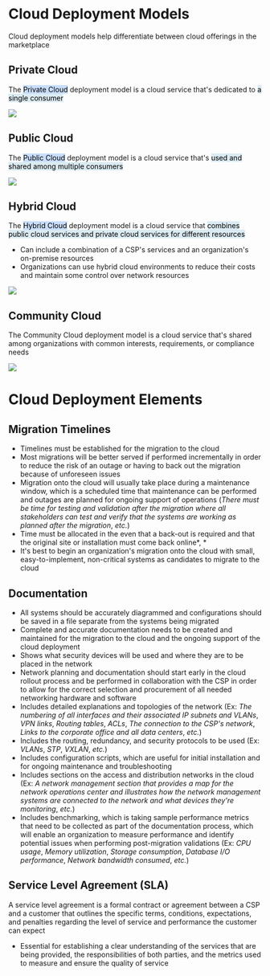 # Cloud Deployment Models

Cloud deployment models help differentiate between cloud offerings in the marketplace

## Private Cloud

The <mark style="background: #ADCCFFA6;">Private Cloud</mark> deployment model is a cloud service that's dedicated to <mark style="background: #C9E2EEA6;">a single consumer</mark> 

![](https://github.com/JonmarCorpuz/SecondBrain/blob/main/Assets/Screenshot%202024-01-15%20151350.png)

## Public Cloud

The <mark style="background: #ADCCFFA6;">Public Cloud</mark> deployment model is a cloud service that's <mark style="background: #C9E2EEA6;">used and shared among multiple consumers</mark> 

![](https://github.com/JonmarCorpuz/SecondBrain/blob/main/Assets/Screenshot%202024-01-15%20151214.png)

## Hybrid Cloud

The <mark style="background: #ADCCFFA6;">Hybrid Cloud</mark> deployment model is a cloud service that <mark style="background: #C9E2EEA6;">combines public cloud services and private cloud services for different resources</mark> 

* Can include a combination of a CSP's services and an organization's on-premise resources
* Organizations can use hybrid cloud environments to reduce their costs and maintain some control over network resources

![](https://github.com/JonmarCorpuz/SecondBrain/blob/main/Assets/Screenshot%202024-01-15%20151826.png)

## Community Cloud

The Community Cloud deployment model is a cloud service that's shared among organizations with common interests, requirements, or compliance needs

![](https://github.com/JonmarCorpuz/SecondBrain/blob/main/Assets/Screenshot%202024-01-15%20151711.png)

# Cloud Deployment Elements

## Migration Timelines

* Timelines must be established for the migration to the cloud
* Most migrations will be better served if performed incrementally in order to reduce the risk of an outage or having to back out the migration because of unforeseen issues
* Migration onto the cloud will usually take place during a maintenance window, which is a scheduled time that maintenance can be performed and outages are planned for ongoing support of operations (*There must be time for testing and validation after the migration where all stakeholders can test and verify that the systems are working as planned after the migration*, *etc.*)
* Time must be allocated in the even that a back-out is required and that the original site or installation must come back online*, *
* It's best to begin an organization's migration onto the cloud with small, easy-to-implement, non-critical systems as candidates to migrate to the cloud

## Documentation

* All systems should be accurately diagrammed and configurations should be saved in a file separate from the systems being migrated
* Complete and accurate documentation needs to be created and maintained for the migration to the cloud and the ongoing support of the cloud deployment
* Shows what security devices will be used and where they are to be placed in the network
* Network planning and documentation should start early in the cloud rollout process and be performed in collaboration with the CSP in order to allow for the correct selection and procurement of all needed networking hardware and software
* Includes detailed explanations and topologies of the network (Ex: *The numbering of all interfaces and their associated IP subnets and VLANs*, *VPN links*, *Routing tables*, *ACLs*, *The connection to the CSP's network*, *Links to the corporate office and all data centers*, *etc.*)
* Includes the routing, redundancy, and security protocols to be used (Ex: *VLANs*, *STP*, *VXLAN*, *etc.*)
* Includes configuration scripts, which are useful for initial installation and for ongoing maintenance and troubleshooting
* Includes sections on the access and distribution networks in the cloud (Ex: *A network management section that provides a map for the network operations center and illustrates how the network management systems are connected to the network and what devices they're monitoring*, *etc.*)
* Includes benchmarking, which is taking sample performance metrics that need to be collected as part of the documentation process, which will enable an organization to measure performance and identify potential issues when performing post-migration validations (Ex: *CPU usage*, *Memory utilization*, *Storage consumption*, *Database I/O performance*, *Network bandwidth consumed*, *etc.*)

## Service Level Agreement (SLA)

A service level agreement is a formal contract or agreement between a CSP and a customer that outlines the specific terms, conditions, expectations, and penalties regarding the level of service and performance the customer can expect

* Essential for establishing a clear understanding of the services that are being provided, the responsibilities of both parties, and the metrics used to measure and ensure the quality of service

